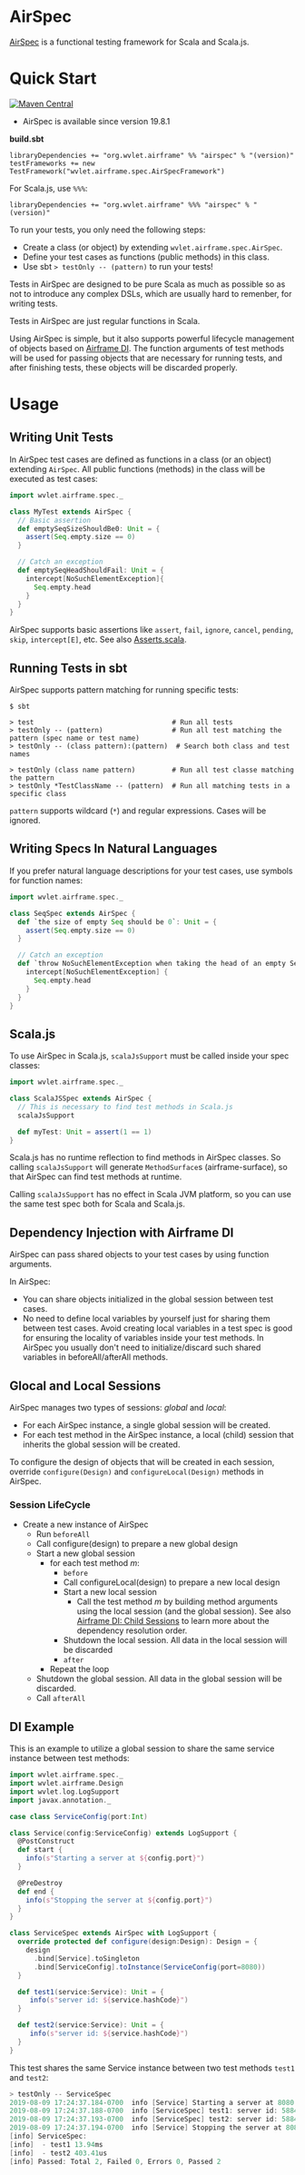 AirSpec
======

[AirSpec](https://wvlet.org/airframe/docs/airspec.html) is a functional testing framework for Scala and Scala.js.

# Quick Start

[![Maven Central](https://maven-badges.herokuapp.com/maven-central/org.wvlet.airframe/airspec_2.12/badge.svg)](http://central.maven.org/maven2/org/wvlet/airframe/airspec_2.12/)

- AirSpec is available since version 19.8.1

**build.sbt**
```
libraryDependencies += "org.wvlet.airframe" %% "airspec" % "(version)"
testFrameworks += new TestFramework("wvlet.airframe.spec.AirSpecFramework")
```

For Scala.js, use `%%%`:
```
libraryDependencies += "org.wvlet.airframe" %%% "airspec" % "(version)"
```

To run your tests, you only need the following steps:
- Create a class (or object) by extending `wvlet.airframe.spec.AirSpec`.
- Define your test cases as functions (public methods) in this class.
- Use sbt `> testOnly -- (pattern)` to run your tests!

Tests in AirSpec are designed to be pure Scala as much as possible so as not to introduce any complex DSLs,
which are usually hard to remenber, for writing tests.

Tests in AirSpec are just regular functions in Scala.

Using AirSpec is simple, but it also
supports powerful lifecycle management of objects based on [Airframe DI](https://wvlet.org/airframe/docs/airframe.html).
The function arguments of test methods will be used for passing objects that are necessary for running tests, and
after finishing tests, these objects will be discarded properly.

# Usage

## Writing Unit Tests 

In AirSpec test cases are defined as functions in a class (or an object) extending `AirSpec`.
All public functions (methods) in the class will be executed as test cases:

```scala
import wvlet.airframe.spec._

class MyTest extends AirSpec {
  // Basic assertion
  def emptySeqSizeShouldBe0: Unit = {
    assert(Seq.empty.size == 0)
  }

  // Catch an exception
  def emptySeqHeadShouldFail: Unit = {
    intercept[NoSuchElementException]{
      Seq.empty.head
    }
  }
}
```

AirSpec supports basic assertions like `assert`, `fail`, `ignore`, `cancel`, `pending`, `skip`, `intercept[E]`, etc.
See also [Asserts.scala](https://github.com/wvlet/airframe/blob/master/airspec/src/main/scala/wvlet/airframe/spec/spi/Asserts.scala). 

## Running Tests in sbt

AirSpec supports pattern matching for running specific tests:
```
$ sbt

> test                                  # Run all tests
> testOnly -- (pattern)                 # Run all test matching the pattern (spec name or test name)
> testOnly -- (class pattern):(pattern)  # Search both class and test names 

> testOnly (class name pattern)         # Run all test classe matching the pattern
> testOnly *TestClassName -- (pattern)  # Run all matching tests in a specific class

```
`pattern` supports wildcard (`*`) and regular expressions. Cases will be ignored.  


## Writing Specs In Natural Languages

If you prefer natural language descriptions for your test cases, use symbols for function names:

```scala
import wvlet.airframe.spec._

class SeqSpec extends AirSpec {
  def `the size of empty Seq should be 0`: Unit = {
    assert(Seq.empty.size == 0)
  }

  // Catch an exception
  def `throw NoSuchElementException when taking the head of an empty Set`: Unit = {
    intercept[NoSuchElementException] {
      Seq.empty.head
    }
  }
}
```


## Scala.js

To use AirSpec in Scala.js, `scalaJsSupport` must be called inside your spec classes:
 
```scala
import wvlet.airframe.spec._

class ScalaJSSpec extends AirSpec {
  // This is necessary to find test methods in Scala.js
  scalaJsSupport  

  def myTest: Unit = assert(1 == 1)
}
```

Scala.js has no runtime reflection to find methods in AirSpec classes.
So calling `scalaJsSupport` will generate `MethodSurface`s (airframe-surface), so that 
AirSpec can find test methods at runtime. 

Calling `scalaJsSupport` has no effect in Scala JVM platform, so you can use the
same test spec both for Scala and Scala.js.


## Dependency Injection with Airframe DI

AirSpec can pass shared objects to your test cases by using function arguments.

In AirSpec:
- You can share objects initialized in the global session between test cases.
- No need to define local variables by yourself just for sharing them between test cases.
Avoid creating local variables in a test spec is good for ensuring the locality of variables inside your test methods.
In AirSpec you usually don't need to initialize/discard such shared variables in beforeAll/afterAll methods.


## Glocal and Local Sessions

AirSpec manages two types of sessions: _global_ and _local_:
- For each AirSpec instance, a single global session will be created.
- For each test method in the AirSpec instance, a local (child) session that inherits the global session will be created.

To configure the design of objects that will be created in each session,
override `configure(Design)` and `configureLocal(Design)` methods in AirSpec.

### Session LifeCycle

- Create a new instance of AirSpec
  - Run `beforeAll`
  - Call configure(design) to prepare a new global design
  - Start a new global session
     - for each test method _m_:
       - `before`
       - Call configureLocal(design) to prepare a new local design
       - Start a new local session
          - Call the test method _m_ by building method arguments using the local session (and the global session). See also [Airframe DI: Child Sessions](https://wvlet.org/airframe/docs/airframe.html#child-sessions) to learn more about the dependency resolution order.
       - Shutdown the local session. All data in the local session will be discarded
       - `after`
     - Repeat the loop
  - Shutdown the global session. All data in the global session will be discarded.
  - Call `afterAll`

## DI Example

This is an example to utilize a global session to share the same service instance between test methods:
```scala
import wvlet.airframe.spec._
import wvlet.airframe.Design
import wvlet.log.LogSupport
import javax.annotation._

case class ServiceConfig(port:Int)

class Service(config:ServiceConfig) extends LogSupport {
  @PostConstruct
  def start {
    info(s"Starting a server at ${config.port}")
  }

  @PreDestroy
  def end {
    info(s"Stopping the server at ${config.port}")
  }
}

class ServiceSpec extends AirSpec with LogSupport {
  override protected def configure(design:Design): Design = {
    design
      .bind[Service].toSingleton
      .bind[ServiceConfig].toInstance(ServiceConfig(port=8080))
  }

  def test1(service:Service): Unit = {
     info(s"server id: ${service.hashCode}")
  }

  def test2(service:Service): Unit = {
     info(s"server id: ${service.hashCode}")
  }
}
```

This test shares the same Service instance between two test methods `test1` and `test2`:
```scala
> testOnly -- ServiceSpec
2019-08-09 17:24:37.184-0700  info [Service] Starting a server at 8080  - (ServiceSpec.scala:25)
2019-08-09 17:24:37.188-0700  info [ServiceSpec] test1: server id: 588474577  - (ServiceSpec.scala:42)
2019-08-09 17:24:37.193-0700  info [ServiceSpec] test2: server id: 588474577  - (ServiceSpec.scala:46)
2019-08-09 17:24:37.194-0700  info [Service] Stopping the server at 8080  - (ServiceSpec.scala:30)
[info] ServiceSpec:
[info]  - test1 13.94ms
[info]  - test2 403.41us
[info] Passed: Total 2, Failed 0, Errors 0, Passed 2
```
